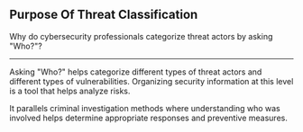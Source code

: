 ## Purpose Of Threat Classification

Why do cybersecurity professionals categorize threat actors by asking "Who?"?

---

Asking "Who?" helps categorize different types of threat actors and different types of vulnerabilities. Organizing security information at this level is a tool that helps analyze risks.

It parallels criminal investigation methods where understanding who was involved helps determine appropriate responses and preventive measures.


